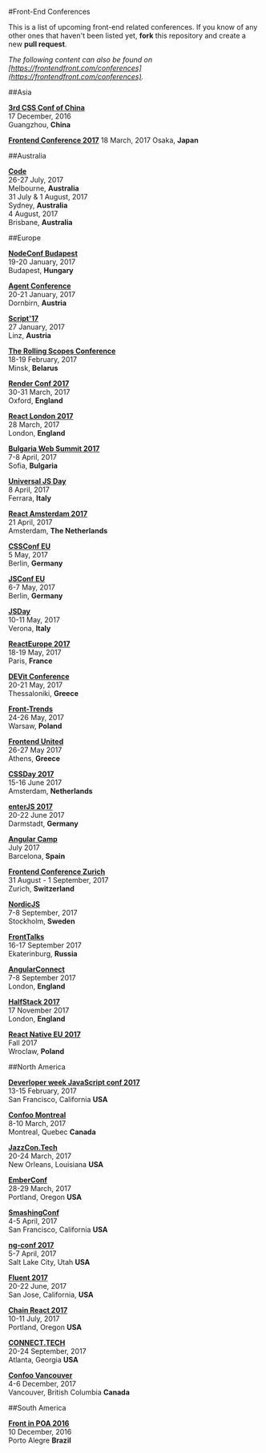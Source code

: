 #Front-End Conferences

This is a list of upcoming front-end related conferences. If you know of any other ones that haven't been listed yet, **fork** this repository and create a new **pull request**.

*The following content can also be found on [https://frontendfront.com/conferences](https://frontendfront.com/conferences).*

##Asia

[**3rd CSS Conf of China**](http://css.w3ctech.com/)  
17 December, 2016  
Guangzhou, **China**

[**Frontend Conference 2017**](http://kfug.jp/frontconf2017)
18 March, 2017
Osaka, **Japan**

##Australia

[**Code**](https://www.webdirections.org/code/)  
26-27 July, 2017  
Melbourne, **Australia**  
31 July & 1 August, 2017  
Sydney, **Australia**  
4 August, 2017  
Brisbane, **Australia**  


##Europe

[**NodeConf Budapest**](https://nodeconf.risingstack.com/)  
19-20 January, 2017  
Budapest, **Hungary**  

[**Agent Conference**](http://agent.sh/)  
20-21 January, 2017  
Dornbirn, **Austria**  

[**Script'17**](https://scriptconf.org/)  
27 January, 2017  
Linz, **Austria**

[**The Rolling Scopes Conference**](https://2017.conf.rollingscopes.com/)  
18-19 February, 2017  
Minsk, **Belarus**

[**Render Conf 2017**](http://2017.render-conf.com/)  
30-31 March, 2017  
Oxford, **England**

[**React London 2017**](https://react.london/)  
28 March, 2017  
London, **England**

[**Bulgaria Web Summit 2017**](https://bulgariawebsummit.com/)  
7-8 April, 2017  
Sofia, **Bulgaria**  

[**Universal JS Day**](http://2017.universaljsday.com/)  
8 April, 2017  
Ferrara, **Italy**

[**React Amsterdam 2017**](https://react.amsterdam/)  
21 April, 2017  
Amsterdam, **The Netherlands**  

[**CSSConf EU**](http://2017.cssconf.eu/)  
5 May, 2017  
Berlin, **Germany**

[**JSConf EU**](http://2017.jsconf.eu/)  
6-7 May, 2017  
Berlin, **Germany**

[**JSDay**](http://2017.jsday.it/)  
10-11 May, 2017  
Verona, **Italy**

[**ReactEurope 2017**](https://www.react-europe.org/)  
18-19 May, 2017  
Paris, **France**

[**DEVit Conference**](http://devitconf.org/)  
20-21 May, 2017  
Thessaloniki, **Greece**

[**Front-Trends**](https://2017.front-trends.com/)  
24-26 May, 2017  
Warsaw, **Poland**

[**Frontend United**](http://frontendunited.org/)  
26-27 May 2017  
Athens, **Greece**

[**CSSDay 2017**](https://cssday.nl/2016)  
15-16 June 2017  
Amsterdam, **Netherlands**

[**enterJS 2017**](https://www.enterjs.de/)  
20-22 June 2017  
Darmstadt, **Germany**

[**Angular Camp**](https://angularcamp.org/)  
July 2017  
Barcelona, **Spain**

[**Frontend Conference Zurich**](https://frontendconf.ch/)  
31 August - 1 September, 2017  
Zurich, **Switzerland**

[**NordicJS**](http://nordicjs.com/)  
7-8 September, 2017  
Stockholm, **Sweden**

[**FrontTalks**](http://fronttalks.ru/)  
16-17 September 2017  
Ekaterinburg, **Russia**

[**AngularConnect**](http://angularconnect.com/)  
7-8 September 2017  
London, **England**

[**HalfStack 2017**](http://halfstackconf.com/)  
17 November 2017  
London, **England**

[**React Native EU 2017**](http://react-native.eu/)  
Fall 2017  
Wroclaw, **Poland**


##North America

[**Deverloper week JavaScript conf 2017**](http://www.developerweek.com/javascript-conference/)  
13-15 February, 2017  
San Francisco, California **USA**

[**Confoo Montreal**](https://confoo.ca/en/yul2017)  
8-10 March, 2017  
Montreal, Quebec **Canada**

[**JazzCon.Tech**](http://jazzcon.tech/)  
20-24 March, 2017  
New Orleans, Louisiana **USA**

[**EmberConf**](http://emberconf.com/)  
28-29 March, 2017  
Portland, Oregon **USA**

[**SmashingConf**](https://smashingconf.com/)  
4-5 April, 2017  
San Francisco, California **USA**

[**ng-conf 2017**](https://www.ng-conf.org/)  
5-7 April, 2017  
Salt Lake City, Utah **USA**

[**Fluent 2017**](http://conferences.oreilly.com/fluent/fl-ca)  
20-22 June, 2017  
San Jose, California, **USA**

[**Chain React 2017**](https://infinite.red/ChainReactConf)  
10-11 July, 2017  
Portland, Oregon **USA**

[**CONNECT.TECH**](http://connect.tech/)  
20-24 September, 2017  
Atlanta, Georgia **USA**

[**Confoo Vancouver**](https://confoo.ca/en/yvr2017)  
4-6 December, 2017  
Vancouver, British Columbia **Canada**


##South America

[**Front in POA 2016**](http://frontinpoa.com.br/2016/)  
10 December, 2016  
Porto Alegre **Brazil**
